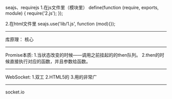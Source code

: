 seajs、requirejs
1.在js文件里（模块里）
  define(function (require, exports, module) {
      require('2.js');
  });

2.在html文件里
  seajs.use('lib/1.js', function (mod){});

--------------------------------------------------------------

库原理：
核心

-------------------------

Promise本质:
1.当状态改变的时候——调用之前挂起的的then队列。
2.then的时候直接执行对应的函数，并且参数给函数。

-------------------------

WebSocket:
1.双工
2.HTML5的
3.用的非常广

-------------------------

socket.io
